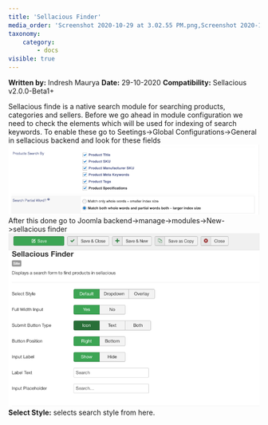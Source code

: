 ```yaml
---
title: 'Sellacious Finder'
media_order: 'Screenshot 2020-10-29 at 3.02.55 PM.png,Screenshot 2020-10-29 at 3.08.42 PM.png'
taxonomy:
    category:
        - docs
visible: true
---
```


**Written by:** Indresh Maurya
**Date:** 29-10-2020
**Compatibility:** Sellacious v2.0.0-Beta1+

Sellacious finde is a native search module for searching products, categories and sellers.
Before we go ahead in module configuration we need to check the elements which will be used for indexing of search keywords. To enable these go to Seetings->Global Configurations->General in sellacious backend and look for these fields
![](Screenshot%202020-10-29%20at%203.02.55%20PM.png)
After this done go to Joomla backend->manage->modules->New->sellacious finder
![](Screenshot%202020-10-29%20at%203.08.42%20PM.png)
**Select Style:** selects search style from here.